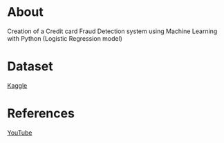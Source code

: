 <h1>About</h1>
Creation of a Credit card Fraud Detection system using Machine Learning with Python (Logistic Regression model)

<h1>Dataset</h1>
<a href='https://www.kaggle.com/datasets/mlg-ulb/creditcardfraud'>Kaggle</a>

<h1>References</h1>
<a href='https://www.youtube.com/watch?v=NCgjcHLFNDg'>YouTube</a>
